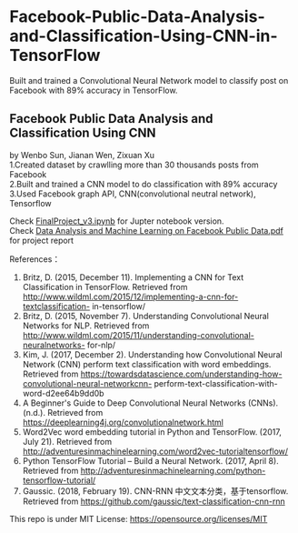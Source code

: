 # Facebook-Public-Data-Analysis-and-Classification-Using-CNN-in-TensorFlow

Built and trained a Convolutional Neural Network model to classify post on Facebook with 89% accuracy in TensorFlow.

## Facebook Public Data Analysis and Classification Using CNN  
by Wenbo Sun, Jianan Wen, Zixuan Xu  
1.Created dataset by crawlling more than 30 thousands posts from Facebook  
2.Built and trained a CNN model to do classification with 89% accuracy  
3.Used Facebook graph API, CNN(convolutional neutral network), Tensorflow   

Check [FinalProject_v3.ipynb](https://github.com/JiananWen/Facebook-Public-Data-Analysis-and-Classification-Using-CNN-in-TensorFlow/blob/master/FinalProject_v3.ipynb) for Jupter notebook version.  
Check [Data Analysis and Machine Learning on Facebook Public Data.pdf](https://github.com/JiananWen/Facebook-Public-Data-Analysis-and-Classification-Using-CNN-in-TensorFlow/blob/master/Data%20Analysis%20and%20Machine%20Learning%20on%20Facebook%20Public%20Data.pdf) for project report  

References：
1. Britz, D. (2015, December 11). Implementing a CNN for Text Classification in TensorFlow.
Retrieved from http://www.wildml.com/2015/12/implementing-a-cnn-for-textclassification-
in-tensorflow/
2. Britz, D. (2015, November 7). Understanding Convolutional Neural Networks for NLP.
Retrieved from http://www.wildml.com/2015/11/understanding-convolutional-neuralnetworks-
for-nlp/
3. Kim, J. (2017, December 2). Understanding how Convolutional Neural Network (CNN)
perform text classification with word embeddings. Retrieved from
https://towardsdatascience.com/understanding-how-convolutional-neural-networkcnn-
perform-text-classification-with-word-d2ee64b9dd0b
4. A Beginner's Guide to Deep Convolutional Neural Networks (CNNs). (n.d.). Retrieved
from https://deeplearning4j.org/convolutionalnetwork.html
5. Word2Vec word embedding tutorial in Python and TensorFlow. (2017, July 21).
Retrieved from http://adventuresinmachinelearning.com/word2vec-tutorialtensorflow/
6. Python TensorFlow Tutorial – Build a Neural Network. (2017, April 8). Retrieved from
http://adventuresinmachinelearning.com/python-tensorflow-tutorial/
7. Gaussic. (2018, February 19). CNN-RNN 中文文本分类，基于tensorflow. Retrieved
from https://github.com/gaussic/text-classification-cnn-rnn


This repo is under MIT License: https://opensource.org/licenses/MIT
